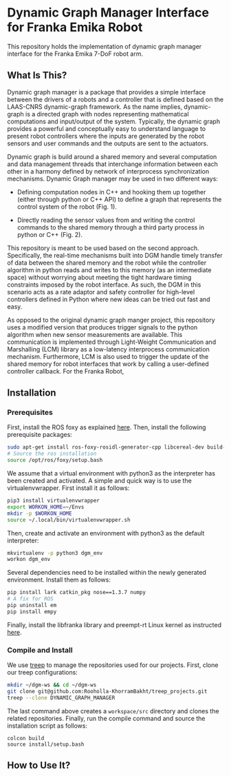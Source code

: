 # Dynamic Graph Manager Interface for Franka Emika Robot
This repository holds the implementation of dynamic graph manager interface for the Franka Emika 7-DoF robot arm.

## What Is This?

Dynamic graph manager is a package that provides a simple interface between the drivers of a robots and a controller that is defined based on the LAAS-CNRS dynamic-graph framework. As the name implies, dynamic-graph is a directed graph with nodes representing mathematical computations and input/output of the system. Typically, the dynamic graph provides a powerful and conceptually easy to understand language to present robot controllers where the inputs are generated by the robot sensors and user commands and the outputs are sent to the actuators. 

Dynamic graph is build around a shared memory and several computation and data management threads that interchange information between each other in a harmony defined by network of interprocess synchronization mechanisms. Dynamic Graph manager may be used in two different ways:

- Defining computation nodes in C++ and hooking them up together (either through python or C++ API) to define a graph that represents the control system of the robot (Fig. 1). 

- Directly reading the sensor values from and writing the control commands to the shared memory through a third party process in python or C++ (Fig. 2). 



This repository is meant to be used based on the second approach. Specifically, the real-time mechanisms built into DGM handle timely transfer of data between the shared memory and the robot while the controller algorithm in python reads and writes to this memory (as an intermediate space) without worrying about meeting the tight hardware timing constraints imposed by the robot interface. As such, the DGM in this scenario acts as a rate adaptor and safety controller for high-level controllers defined in Python where new ideas can be tried out fast and easy. 

As opposed to the original dynamic graph manger project, this repository uses a modified version that produces trigger signals to the python algorithm when new sensor measurements are available. This communication is implemented through Light-Weight Communication and Marshalling (LCM) library as a low-latency interprocess communication mechanism. Furthermore, LCM is also used to trigger the update of the shared memory for robot interfaces that work by calling a user-defined controller callback. For the Franka Robot, 


## Installation

### Prerequisites

First, install the ROS foxy as explained [here](https://docs.ros.org/en/foxy/Installation.html). Then, install the following prerequisite packages:

```bash
sudo apt-get install ros-foxy-rosidl-generator-cpp libcereal-dev build-essential freeglut3 freeglut3-dev libedit-dev libtinyxml2-dev
# Source the ros installation
source /opt/ros/foxy/setup.bash 
```

We assume that a virtual environment with python3 as the interpreter has been created and activated. A simple and quick way is to use the virtualenvwrapper. First install it as follows:

```bash
pip3 install virtualenvwrapper
export WORKON_HOME=~/Envs
mkdir -p $WORKON_HOME
source ~/.local/bin/virtualenvwrapper.sh
```
Then, create and activate an environment with python3 as the default interpreter:

```bash
mkvirtualenv -p python3 dgm_env
workon dgm_env 
```

Several dependencies need to be installed within the newly generated environment. Install them as follows:

```bash
pip install lark catkin_pkg nose==1.3.7 numpy
# A fix for ROS
pip uninstall em
pip install empy 
```

Finally, install the libfranka library and preempt-rt Linux kernel as instructed [here](https://frankaemika.github.io/docs/installation_linux.html). 

### Compile and Install

We use [treep](https://pypi.org/project/treep/) to manage the repositories used for our projects. First, clone our treep configurations:

```bash
mkdir ~/dgm-ws && cd ~/dgm-ws
git clone git@github.com:Rooholla-KhorramBakht/treep_projects.git
treep --clone DYNAMIC_GRAPH_MANAGER
```

The last command above creates a `workspace/src` directory and clones the related repositories. Finally, run the compile command and source the installation script as follows:

```
colcon build
source install/setup.bash
```
## How to Use It?

